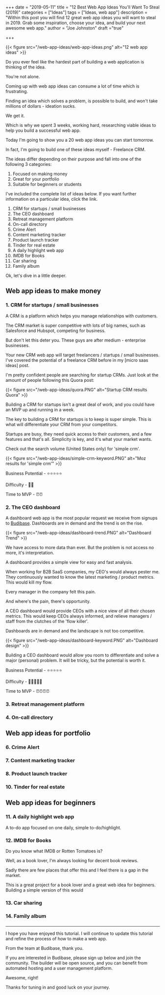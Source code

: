 +++
date = "2019-05-11"
title = "12 Best Web App Ideas You'll Want To Steal (2019)"
categories = ["Ideas"] 
tags = ["Ideas, web app"]
description = "Within this post you will find 12 great web app ideas you will want to steal in 2019. Grab some inspiration, choose your idea, and build your next awesome web app."
author = "Joe Johnston"
draft ="true"

+++

{{< figure src="/web-app-ideas/web-app-ideas.png" alt="12 web app ideas" >}}

Do you ever feel like the hardest part of building a web application is thinking of the idea.

You're not alone.

Coming up with web app ideas can consume a lot of time which is frustrating.  

Finding an idea which solves a problem, is possible to build, and won't take millions of dollars - ideation sucks.

We get it.

Which is why we spent 3 weeks, working hard, researching viable ideas to help you build a successful web app.

Today I'm going to show you a 20 web app ideas you can start tomorrow.

In fact, I'm going to build one of these ideas myself - Freelance CRM.

The ideas differ depending on their purpose and fall into one of the following 3 categories:

1. Focused on making money
2. Great for your portfolio
3. Suitable for beginners or students

I've included the complete list of ideas below. If you want further information on a particular idea, click the link.


1. CRM for startups / small businesses
2. The CEO dashboard
3. Retreat management platform
4. On-call directory
6. Crime Alert
2. Content marketing tracker
3. Product launch tracker
5. Tinder for real estate
6. A daily highlight web app
7. IMDB for Books
8. Car sharing 
9. Family album 

Ok, let's dive in a little deeper.

## Web app ideas to make money

### 1. CRM for startups / small businesses

A CRM is a platform which helps you manage relationships with customers.

The CRM market is super competitive with lots of big names, such as Salesforce and Hubspot, competing for business. 

But don't let this deter you. These guys are after medium - enterprise businesses.

Your new CRM web app will target freelancers / startups / small businesses. I've covered the potential of a freelance CRM before in my [micro saas ideas] post.

I'm pretty confident people are searching for startup CRMs. Just look at the amount of people following this Quora post:

{{< figure src="/web-app-ideas/quora.PNG" alt="Startup CRM results Quora" >}}

Building a CRM for startups isn't a great deal of work, and you could have an MVP up and running in a week.

The key to building a CRM for startups is to keep is super simple. This is what will differentiate your CRM from your competitors. 

Startups are busy, they need quick access to their customers, and a few features and that's all. Simplicity is key, and it's what your market wants. 

Check out the search volume (United States only) for 'simple crm'.

{{< figure src="/web-app-ideas/simple-crm-keyword.PNG" alt="Moz results for 'simple crm'" >}}

Business Potential - ⭐️⭐️⭐️⭐️⭐️

Difficulty - 👊👊

Time to MVP - ⏰⏰

### 2. The CEO dashboard

A dashboard web app is the most popular request we receive from signups to [Budibase](https://www.budibase.com). Dashboards are in demand and the trend is on the rise.

{{< figure src="/web-app-ideas/dashboard-trend.PNG" alt="Dashboard Trend" >}}

We have access to more data than ever. But the problem is not access no more, it's interpretation.

A dashboard provides a simple view for easy and fast analysis.

When working for B2B SaaS companies, my CEO's would always pester me. They continuously wanted to know the latest marketing / product metrics. This would kill my flow.

Every manager in the company felt this pain.

And where's the pain, there's opportunity.

A CEO dashboard would provide CEOs with a nice view of all their chosen metrics. This would keep CEOs always informed, and relieve managers / staff from the clutches of the 'flow killer'.

Dashboards are in demand and the landscape is not too competitive. 

{{< figure src="/web-app-ideas/dashboard-keyword.PNG" alt="Dashboard design" >}}

Building a CEO dashboard would allow you room to differentiate and solve a major (personal) problem. It will be tricky, but the potential is worth it.

Business Potential - ⭐️⭐️⭐️⭐️⭐️

Difficulty - 👊👊👊👊👊

Time to MVP - ⏰⏰⏰⏰

### 3. Retreat management platform

### 4. On-call directory



## Web app ideas for portfolio

### 6. Crime Alert

### 7. Content marketing tracker

### 8. Product launch tracker

### 10. Tinder for real estate



## Web app ideas for beginners

###	11. A daily highlight web app

A to-do app focused on one daily, simple to-do/highlight.

###	12. IMDB for Books

Do you know what IMDB or Rotten Tomatoes is? 

Well, as a book lover, I'm always looking for decent book reviews. 

Sadly there are few places that offer this and I feel there is a gap in the market. 

This is a great project for a book lover and a great web idea for beginners. Building a simple version of this would

###	13. Car sharing 



### 	14. Family album 

###	









---

I hope you have enjoyed this tutorial. I will continue to update this tutorial and refine the process of how to make a web app.

From the team at Budibase, thank you.

If you are interested in Budibase, please sign up below and join the community. The builder will be open source, and you can benefit from automated hosting and a user management platform.

Awesome, right!

Thanks for tuning in and good luck on your journey.